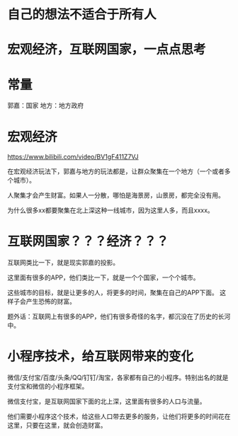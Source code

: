 # 自己的想法不适合于所有人


# 宏观经济，互联网国家，一点点思考

# 常量
郭嘉：国家
地方：地方政府

# 宏观经济
https://www.bilibili.com/video/BV1gF411Z7VJ

在宏观经济玩法下，郭嘉与地方的玩法都是，让群众聚集在一个地方（一个或者多个城市）。

人聚集才会产生财富。如果人一分散，哪怕是海景房，山景房，都完全没有用。

为什么很多xx都要聚集在北上深这种一线城市，因为这里人多，而且xxxx。

# 互联网国家？？？经济？？？
互联网类比一下，就是现实郭嘉的投影。

这里面有很多的APP，他们类比一下，就是一个个国家，一个个城市。

这些城市的目标，就是让更多的人，将更多的时间，聚集在自己的APP下面。 这样子会产生恐怖的财富。

题外话：互联网上有很多的APP，他们有很多奇怪的名字，都沉没在了历史的长河中。

# 小程序技术，给互联网带来的变化
微信/支付宝/百度/头条/QQ/钉钉/淘宝，各家都有自己的小程序。特别出名的就是支付宝和微信的小程序框架。

微信支付宝，是互联网国家下面的北上深，这里面有很多的人口与流量。

他们需要小程序这个技术，给这些人口带去更多的服务，让他们将更多的时间花在这里，只要在这里，就会创造财富。















